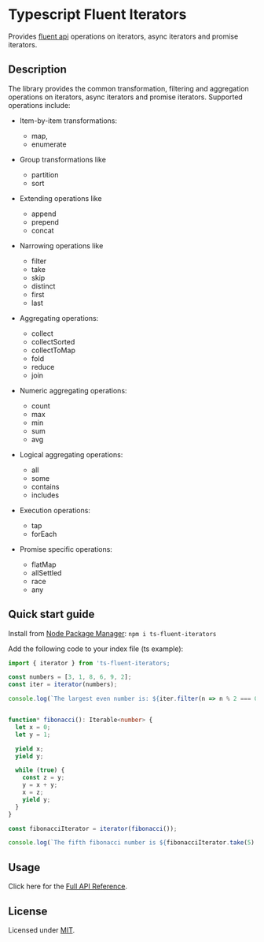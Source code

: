 # Typescript Fluent Iterators

Provides [fluent api](https://en.wikipedia.org/wiki/Fluent_interface)
operations on iterators, async iterators and promise iterators.

## Description

The library provides the common transformation, filtering and
aggregation operations on iterators, async iterators and promise iterators. Supported operations include:

- Item-by-item transformations:
  - map,
  - enumerate

- Group transformations like
  - partition
  - sort

- Extending operations like
  - append
  - prepend
  - concat

- Narrowing operations like
  - filter
  - take
  - skip
  - distinct
  - first
  - last

- Aggregating operations:
  - collect
  - collectSorted
  - collectToMap
  - fold
  - reduce
  - join

- Numeric aggregating operations:
  - count
  - max
  - min
  - sum
  - avg

- Logical aggregating operations:
  - all
  - some
  - contains
  - includes

- Execution operations:
  - tap
  - forEach

- Promise specific operations:
  - flatMap
  - allSettled
  - race
  - any

## Quick start guide

Install from [Node Package Manager](https://www.npmjs.com/): `npm i ts-fluent-iterators`

Add the following code to your index file (ts example):

```typescript
import { iterator } from 'ts-fluent-iterators;

const numbers = [3, 1, 8, 6, 9, 2];
const iter = iterator(numbers);

console.log(`The largest even number is: ${iter.filter(n => n % 2 === 0).max()}`);


function* fibonacci(): Iterable<number> {
  let x = 0;
  let y = 1;

  yield x;
  yield y;

  while (true) {
    const z = y;
    y = x + y;
    x = z;
    yield y;
  }
}

const fibonacciIterator = iterator(fibonacci());

console.log(`The fifth fibonacci number is ${fibonacciIterator.take(5).last()}`);
```

## Usage

Click here for the [Full API Reference](docs/index.md).

## License

Licensed under [MIT](https://en.wikipedia.org/wiki/MIT_License).
